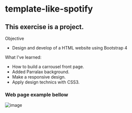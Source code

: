 # template-like-spotify
## This exercise is a project.

Objective
 - Design and develop of a HTML website using Bootstrap 4

What I've learned:
 - How to build a carrousel front page.
 - Added Parralax background.
 - Make a responsive design.
 - Apply design technics with CSS3.





### Web page example bellow
![image](https://user-images.githubusercontent.com/87546095/126004140-e56f47d8-8e8e-4c53-84cc-2a14be9107bc.png)

